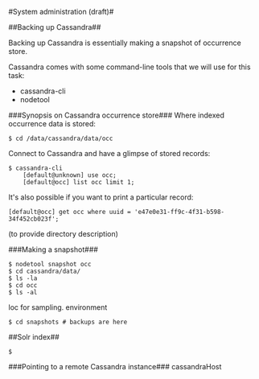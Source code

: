 #System administration (draft)#

##Backing up Cassandra##

Backing up Cassandra is essentially making a snapshot of occurrence store.

Cassandra comes with some command-line tools that we will use for this task:
* cassandra-cli
* nodetool

###Synopsis on Cassandra occurrence store###
Where indexed occurrence data is stored:

    $ cd /data/cassandra/data/occ

Connect to Cassandra and have a glimpse of stored records:

    $ cassandra-cli
		[default@unknown] use occ;
		[default@occ] list occ limit 1;
		
It's also possible if you want to print a particular record:

    [default@occ] get occ where uuid = 'e47e0e31-ff9c-4f31-b598-34f452cb023f';
		

    
(to provide directory description)





###Making a snapshot###

    $ nodetool snapshot occ
    $ cd cassandra/data/
    $ ls -la
    $ cd occ
    $ ls -al

loc for sampling. environment

    $ cd snapshots # backups are here
    


##Solr index##

		
    $ 

###Pointing to a remote Cassandra instance###
cassandraHost